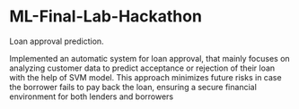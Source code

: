 # ML-Final-Lab-Hackathon
Loan approval prediction.

Implemented an automatic system for loan approval, that mainly focuses on analyzing customer data to predict acceptance or rejection of their loan with the help of SVM model. This approach minimizes future risks in case the borrower fails to pay back the loan, ensuring a secure financial environment for both lenders and borrowers
